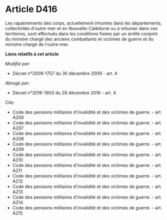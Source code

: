 # Article D416

Les rapatriements des corps, actuellement inhumés dans les départements, collectivités d'outre-mer et en Nouvelle-Calédonie
ou à inhumer dans ces territoires, sont effectués dans les conditions fixées par un arrêté conjoint du ministre chargé des
anciens combattants et victimes de guerre et du ministre chargé de l'outre-mer.

**Liens relatifs à cet article**

_Modifié par_:

  - Décret n°2009-1757 du 30 décembre 2009 - art. 4

_Abrogé par_:

  - Décret n°2016-1903 du 28 décembre 2016 - art. 4

_Cite_:

  - Code des pensions militaires d'invalidité et des victimes de guerre. - art. A206
  - Code des pensions militaires d'invalidité et des victimes de guerre. - art. A207
  - Code des pensions militaires d'invalidité et des victimes de guerre. - art. A208
  - Code des pensions militaires d'invalidité et des victimes de guerre. - art. A209
  - Code des pensions militaires d'invalidité et des victimes de guerre. - art. A210
  - Code des pensions militaires d'invalidité et des victimes de guerre. - art. A211
  - Code des pensions militaires d'invalidité et des victimes de guerre. - art. A212
  - Code des pensions militaires d'invalidité et des victimes de guerre. - art. A213
  - Code des pensions militaires d'invalidité et des victimes de guerre. - art. A214
  - Code des pensions militaires d'invalidité et des victimes de guerre. - art. A215

